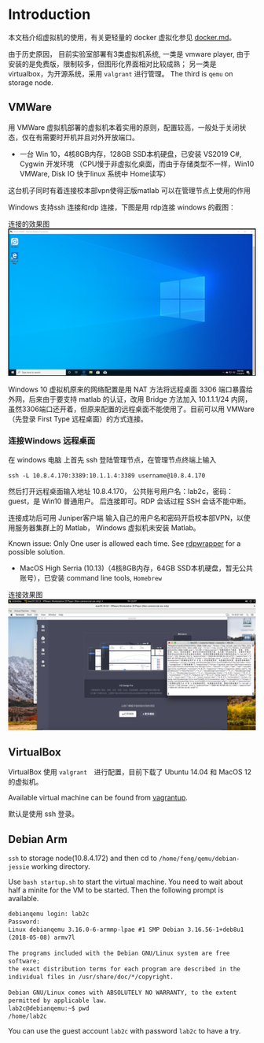 # Introduction

本文档介绍虚拟机的使用，有关更轻量的 docker 虚拟化参见 [docker.md](./docker.md)。

由于历史原因，
目前实验室部署有3类虚拟机系统, 一类是 vmware player, 由于安装的是免费版，限制较多，但图形化界面相对比较成熟；
另一类是 virtualbox，为开源系统，采用 `valgrant` 进行管理。
The third is `qemu` on storage node. 

## VMWare
用 VMWare 虚拟机部署的虚拟机本着实用的原则，配置较高，一般处于关闭状态，仅在有需要时开机并且对外开放端口。
* 一台 Win 10，4核8GB内存，128GB SSD本机硬盘，已安装 VS2019 C#, Cygwin 开发环境
（CPU慢于非虚拟化桌面，而由于存储类型不一样，Win10 VMWare, Disk IO 快于linux 系统中 Home读写）

这台机子同时有着连接校本部vpn使得正版matlab 可以在管理节点上使用的作用

Windows 支持ssh 连接和rdp 连接，下图是用 rdp连接 windows 的截图：

连接的效果图
![](./images/windows_rdp_screenshot2.png)

Windows 10 虚拟机原来的网络配置是用 NAT 方法将远程桌面 3306 端口暴露给外网，后来由于要支持 matlab 的认证，改用 Bridge 方法加入 10.1.1.1/24 内网，虽然3306端口还开着，但原来配置的远程桌面不能使用了。目前可以用 VMWare （先登录 First Type 远程桌面）的方式连接。

### 连接Windows 远程桌面
在 windows  电脑 上首先 ssh 登陆管理节点，在管理节点终端上输入
```shell
ssh -L 10.8.4.170:3389:10.1.1.4:3389 username@10.8.4.170
```
然后打开远程桌面输入地址 10.8.4.170， 公共账号用户名：lab2c，密码：guest，是 Win10 普通用户。
后连接即可。RDP 会话过程 SSH 会话不能中断。

连接成功后可用 Juniper客户端 输入自己的用户名和密码开启校本部VPN，以使用服务器集群上的 Matlab， Windows 虚拟机未安装 Matlab。

Known issue: Only One user is allowed each time. See [rdpwrapper](https://github.com/stascorp/rdpwrap) for a possible solution.

* MacOS High Serria (10.13)（4核8GB内存，64GB SSD本机硬盘，暂无公共账号），已安装 command line tools, `Homebrew`

连接效果图
![](./images/mac_vm_screenshot3.png)

## VirtualBox

VirtualBox 使用 `valgrant`　进行配置，目前下载了 Ubuntu 14.04 和 MacOS 12 的虚拟机。

Available virtual machine can be found from [vagrantup](https://app.vagrantup.com).

默认是使用 ssh 登录。

## Debian Arm

`ssh` to storage node(10.8.4.172) and then cd to `/home/feng/qemu/debian-jessie` working directory.

Use `bash startup.sh` to start the virtual machine. You need to wait about half a minite for the VM to be started.
Then the following prompt is available.
```
debianqemu login: lab2c
Password: 
Linux debianqemu 3.16.0-6-armmp-lpae #1 SMP Debian 3.16.56-1+deb8u1 (2018-05-08) armv7l

The programs included with the Debian GNU/Linux system are free software;
the exact distribution terms for each program are described in the
individual files in /usr/share/doc/*/copyright.

Debian GNU/Linux comes with ABSOLUTELY NO WARRANTY, to the extent
permitted by applicable law.
lab2c@debianqemu:~$ pwd
/home/lab2c
```
You can use the guest account `lab2c` with password `lab2c` to have a try.